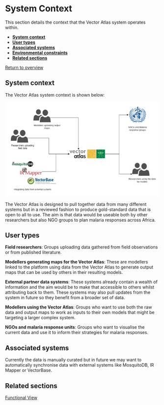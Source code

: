 # System Context

This section details the context that the Vector Atlas system operates within.

* **[System context](#system-context)**
* **[User types](#user-types)**
* **[Associated systems](#associated-systems)**
* **[Environmental constraints](#environmental-constraints)**
* **[Related sections](#related-sections)**

[Return to overview](./01-architecture-overview.md)

## System context

The Vector Atlas system context is shown below:

![system context](./images/vector-atlas-diagrams-system-context.png)

The Vector Atlas is designed to pull together data from many different systems but in a reviewed fashion to produce gold-standard data that is open to all to use. The aim is that data would be useable both by other researchers but also NGO groups to plan malaria responses across Africa.

## User types

**Field researchers**: Groups uploading data gathered from field observations or from published literature.

**Modellers generating maps for the Vector Atlas**: These are modellers linked to the platform using data from the Vector Atlas to generate output maps that can be used by others in their resulting models.

**External partner data systems**: These systems already contain a wealth of information and the aim would be to make that accessible to others whilst attributing back to them. These systems may also pull updates from the system in future so they benefit from a broader set of data.

**Modellers using the Vector Atlas**: Groups who want to use both the raw data and output maps to work as inputs to their own models that might be targeting a larger complex system.

**NGOs and malaria response units**: Groups who want to visualise the current data and use it to inform their strategies for malaria responses.

## Associated systems

Currently the data is manually curated but in future we may want to automatically synchronise data with external systems like MosquitoDB, IR Mapper or VectorBase.


## Related sections

[Functional View](./03-architecture-functional.md)